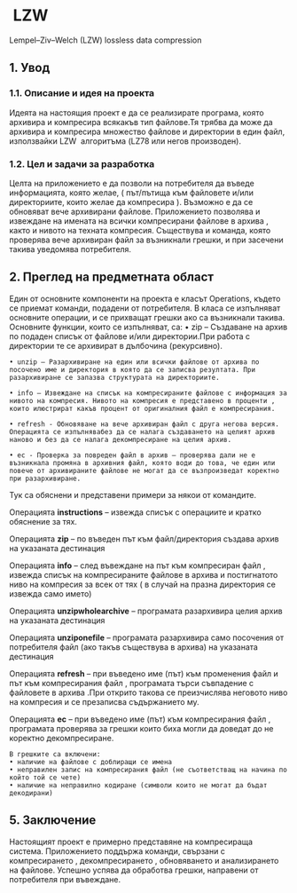 
#  LZW

Lempel–Ziv–Welch (LZW) lossless data compression

##    1. Увод
###        1.1. Описание и идея на проекта
Идеята на настоящия проект е да се реализирате програма, която архивира и 
компресира всякакъв тип файлове.Тя трябва да може да архивира и компресира 
множество файлове и директории в един файл, използвайки LZW  алгоритъма (LZ78 или негов производен).

###        1.2. Цел и задачи за разработка
Целта на приложението е да позволи на потребителя да въведе информацията, която желае, ( път/пътища към файловете и/или директориите, които желае да компресира ). Възможно е да се
обновяват вече архивирани файлове. Приложението позволява и
извеждане на имената на всички компресирани файлове в архива  , както и нивото на техната компресия. Съществува и команда, която проверява вече архивиран файл за възникнали грешки, и при засечени такива уведомява потребителя. 


##    2. Преглед на предметната област
Един от основните компоненти на проекта е класът Operations, където се приемат команди, подадени от потребителя. В класа се изпълняват основните операции, и се прихващат грешки ако са възникнали такива. Основните функции, които се изпълняват, са:
    • zip – Създаване на архив по подаден списък от файлове и/или директории.При работа с директории те се архивират в дълбочина (рекурсивно).
      
    • unzip – Разархивиране на един или всички файлове от архива по посочено име и директория в която да се записва резултата. При разархивиране се запазва структурата на директориите.
      
    • info – Извеждане на списък на компресираните файлове с информация за нивото на компресия. Нивото на компресия е представено в проценти , които илюстрират какъв процент от оригиналния файл е компресирания.
      
    • refresh - Обновяване на вече архивиран файл с друга негова версия. Операцията се изпълнявабез да се налага създаването на целият архив наново и без да се налага декомпресиране на целия архив.
      
    • ec - Проверка за повреден файл в архив – проверява дали не е възникнала промяна в архивния файл, която води до това, че един или повече от архивираните файлове не могат да се възпроизведат коректно при разархивиране.
    


Тук са обяснени и представени примери за някои от командите.  

Операцията **instructions** – извежда списък с операциите и кратко обяснение за тях.

Операцията **zip** – по въведен път към файл/директория създава архив на указаната дестинация

Операцията **info** – след въвеждане на път към компресиран файл , извежда списък на компресираните файлове в архива и постигнатото ниво на компресия за всек от тях ( в случай на празна директория се извежда само името)

Операцията **unzipwholearchive** – програмата разархивира целия архив на указаната дестинация 

Операцията **unziponefile** – програмата разархивира само посочения от потребителя файл (ако такъв съществува в архива) на указаната дестинация 

Операцията **refresh** – при въведено име (път) към променения файл  и път към компресирания файл , програмата търси съвпадение с файловете в архива .При открито такова се преизчислява неговото ниво на компресия и се презаписва съдържанието му.

Операцията **ec** – при въведено име (път) към компресирания файл , програмата проверява за грешки които биха могли да доведат до не коректно декомпресиране.
    
    В грешките са включени:
    • наличие на файлове с доблиращи се имена
    • неправилен запис на компресирания файл (не съответстващ на начина по който той се чете) 
    • наличие на неправилно кодиране (символи които не могат да бъдат декодирани)



##    5. Заключение 
Настоящият проект е примерно представяне на компресираща система. Приложението поддържа команди, свързани с компресирането , декомпресирането , обновяването и анализирането на файлове. Успешно успява да обработва грешки, направени от потребителя при въвеждане. 
